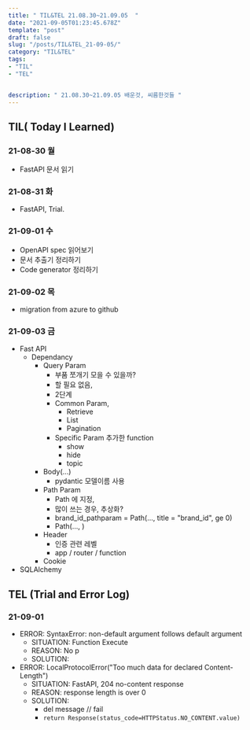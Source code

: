 ```yaml
---
title: " TIL&TEL 21.08.30~21.09.05  "
date: "2021-09-05T01:23:45.678Z"
template: "post"
draft: false
slug: "/posts/TIL&TEL_21-09-05/"
category: "TIL&TEL"
tags:
- "TIL"
- "TEL"


description: " 21.08.30~21.09.05 배운것, 씨름한것들 "
---
```


## TIL( Today I Learned)

### 21-08-30 월

-   FastAPI 문서 읽기

### 21-08-31 화

-   FastAPI, Trial.

### 21-09-01 수

-   OpenAPI spec 읽어보기
-   문서 추출기 정리하기
-   Code generator 정리하기

### 21-09-02 목

-   migration from azure to github

### 21-09-03 금

-   Fast API
    -   Dependancy
        -   Query Param 
            -   부품 쪼개기 모을 수 있을까? 
            -   할 필요 없음,
            -   2단계
            -   Common Param,
                -   Retrieve
                -   List
                -   Pagination
            -   Specific Param 추가한 function
                -   show
                -   hide
                -   topic
        -   Body(...) 
            -   pydantic 모델이름 사용
        -   Path Param 
            -   Path 에 지정,
            -   많이 쓰는 경우, 추상화?
            -   brand_id_pathparam = Path(..., title = "brand_id", ge 0)
            -   Path(..., )
        -   Header
            -   인증 관련 레벨
            -   app / router / function 
        -   Cookie
-   SQLAlchemy

## TEL (Trial and Error Log)

### 21-09-01

-   ERROR: SyntaxError: non-default argument follows default argument
    -   SITUATION: Function Execute
    -   REASON: No p
    -   SOLUTION:
-   ERROR: LocalProtocolError("Too much data for declared Content-Length")
    -   SITUATION: FastAPI, 204 no-content response 
    -   REASON: response length is over 0
    -   SOLUTION:
        -   del message // fail 
        -   ```return Response(status_code=HTTPStatus.NO_CONTENT.value)```